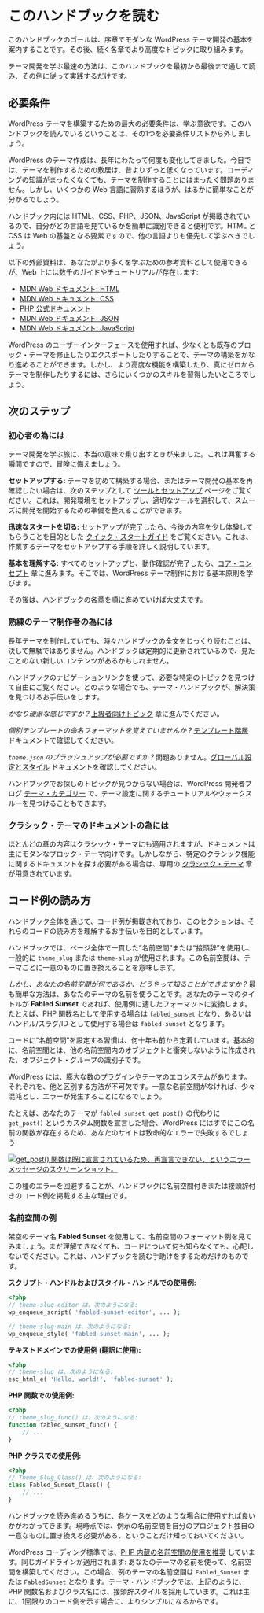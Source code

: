 <!-- 
# Reading This Handbook
 -->

# このハンドブックを読む

<!-- 
The goal of this handbook is to walk you through the basics of modern WordPress theme development in its early chapters. Then, work through more advanced topics with each chapter that follows. 
 -->

このハンドブックのゴールは、序章でモダンな WordPress テーマ開発の基本を案内することです。その後、続く各章でより高度なトピックに取り組みます。

<!-- 
The quickest way to learn theme development is to simply read this handbook from beginning to end and follow along with its examples.
 -->

テーマ開発を学ぶ最速の方法は、このハンドブックを最初から最後まで通して読み、その例に従って実践するだけです。

<!-- 
## Requirements
 -->

## 必要条件

<!-- 
The biggest requirement for building a WordPress theme is a willingness to learn. You are here reading this handbook, so let’s check that one off the list of requirements.
 -->

WordPress テーマを構築するための最大の必要条件は、学ぶ意欲です。このハンドブックを読んでいるということは、その1つを必要条件リストから外しましょう。

<!-- 
WordPress theming has changed many times over the years. Today, the pathway for creating one is much lower than it was in the past. You can absolutely create a theme with no coding knowledge. But you will find it much easier to familiarize yourself with a few web languages. 
 -->

WordPress のテーマ作成は、長年にわたって何度も変化してきました。今日では、テーマを制作するための敷居は、昔よりずっと低くなっています。コーディングの知識がまったくなくても、テーマを制作することにはまったく問題ありません。しかし、いくつかの Web 言語に習熟するほうが、はるかに簡単なことが分かるでしょう。

<!-- 
You will see HTML, CSS, PHP, JSON, and JavaScript within the handbook, so it helps to be able to easily recognize what language you are looking at. HTML and CSS are foundational pieces of the web, so those should be prioritized over others. 
 -->

ハンドブック内には HTML、CSS、PHP、JSON、JavaScript が掲載されているので、自分がどの言語を見ているかを簡単に識別できると便利です。HTML と CSS は Web の基盤となる要素ですので、他の言語よりも優先して学ぶべきでしょう。

<!-- 
The following are external resources that you can use to learn more, but there are 1,000s of guides and tutorials around the web:
 -->

以下の外部資料は、あなたがより多くを学ぶための参考資料として使用できるが、Web 上には数千のガイドやチュートリアルが存在します:

<!-- 
*   [MDN Web Docs: HTML](https://developer.mozilla.org/en-US/docs/Web/HTML)
*   [MDN Web Docs: CSS](https://developer.mozilla.org/en-US/docs/Web/CSS)
*   [PHP official documentation](https://www.php.net/docs.php)
*   [MDN Web Docs: JSON](https://developer.mozilla.org/en-US/docs/Learn/JavaScript/Objects/JSON)
*   [MDN Web Docs: JavaScript](https://developer.mozilla.org/en-US/docs/Learn/JavaScript)
 -->

*   [MDN Web ドキュメント: HTML](https://developer.mozilla.org/en-US/docs/Web/HTML)
*   [MDN Web ドキュメント: CSS](https://developer.mozilla.org/en-US/docs/Web/CSS)
*   [PHP 公式ドキュメント](https://www.php.net/docs.php)
*   [MDN Web ドキュメント: JSON](https://developer.mozilla.org/en-US/docs/Learn/JavaScript/Objects/JSON)
*   [MDN Web ドキュメント: JavaScript](https://developer.mozilla.org/en-US/docs/Learn/JavaScript)

<!-- 
You can get pretty far into theme building via the WordPress user interface, at least by modifying and exporting an existing block theme. But you’ll want to pick up a few more skills to build more advanced features, or to truly create a theme from scratch.
 -->

WordPress のユーザーインターフェースを使用すれば、少なくとも既存のブロック・テーマを修正したりエクスポートしたりすることで、テーマの構築をかなり進めることができます。しかし、より高度な機能を構築したり、真にゼロからテーマを制作したりするには、さらにいくつかのスキルを習得したいところでしょう。

<!-- 
## Your next steps
 -->

## 次のステップ

<!-- 
### For newcomers
 -->

### 初心者の為には

<!-- 
It is time to truly embark on your journey into learning theme development. It is an exciting moment, so get ready for an adventure.
 -->

テーマ開発を学ぶ旅に、本当の意味で乗り出すときが来ました。これは興奮する瞬間ですので、冒険に備えましょう。

<!-- 
**Setting things up:** if this is your first time building a theme, or if you just want a refresher on the basics of theme development, your next stop should be the [Tools and Setup](https://developer.wordpress.org/themes/getting-started/tools-and-setup/) page. This will help you set up your development environment and determine which tools you need to start off on the right foot.
 -->

**セットアップする:** テーマを初めて構築する場合、またはテーマ開発の基本を再確認したい場合は、次のステップとして [ツールとセットアップ](https://developer.wordpress.org/themes/getting-started/tools-and-setup/) ページをご覧ください。これは、開発環境をセットアップし、適切なツールを選択して、スムーズに開発を開始するための準備を整えることができます。

<!-- 
**Getting off to a quick start:** once you’re set up, check out the [Quick-start guide](https://developer.wordpress.org/themes/getting-started/quick-start-guide/), which is aimed at giving you a taste of what’s to come. It will walk you through setting up a theme to work with.
 -->

**迅速なスタートを切る:** セットアップが完了したら、今後の内容を少し体験してもらうことを目的とした [クイック・スタートガイド](https://developer.wordpress.org/themes/getting-started/quick-start-guide/) をご覧ください。これは、作業するテーマをセットアップする手順を詳しく説明しています。

<!-- 
**Understanding the basics:** once you have everything set up and running, move onto the [Core Concepts](https://developer.wordpress.org/themes/core-concepts/) chapter. There, you will learn the foundational principles behind creating WordPress themes.
 -->

**基本を理解する:** すべてのセットアップと、動作確認が完了したら、[コア・コンセプト](https://developer.wordpress.org/themes/core-concepts/) 章に進みます。そこでは、WordPress テーマ制作における基本原則を学びます。

<!-- 
Afterward, just keep working through each chapter of the handbook.
 -->

その後は、ハンドブックの各章を順に進めていけば大丈夫です。

<!-- 
### For seasoned theme authors
 -->

### 熟練のテーマ制作者の為には

<!-- 
Even if you’ve been creating themes for years, it never hurts to give the full handbook a reading from time to time. It is regularly updated, so there may be new content that you haven’t seen before.
 -->

長年テーマを制作していても、時々ハンドブックの全文をじっくり読むことは、決して無駄ではありません。ハンドブックは定期的に更新されているので、見たことのない新しいコンテンツがあるかもしれません。

<!-- 
Feel free to hop around to find the specific topic you need using the handbook’s navigation links. Whatever the case, the Theme Handbook is here to help you discover a solution.
 -->

ハンドブックのナビゲーションリンクを使って、必要な特定のトピックを見つけて自由にご覧ください。どのような場合でも、テーマ・ハンドブックが、解決策を見つけるお手伝いをします。

<!-- 
*Feeling pretty hardcore?* Jump over to the [Advanced Topics](https://developer.wordpress.org/themes/advanced-topics/) chapter. 
 -->

*かなり硬派な感じですか ?* [上級者向けトピック](https://developer.wordpress.org/themes/advanced-topics/) 章に進んでください。

<!-- 
*Can’t remember the naming format for a particular template?* Find it in the [Template Hierarchy](https://developer.wordpress.org/themes/templates/template-hierarchy/) docs.
 -->

*個別テンプレートの命名フォーマットを覚えていませんか ?* [テンプレート階層](https://developer.wordpress.org/themes/templates/template-hierarchy/) ドキュメントで確認してください。

<!-- 
*Need to brush up on `theme.json`?* No problem. Check out the [Global Settings and Styles](https://developer.wordpress.org/themes/global-settings-and-styles/) documentation. 
 -->

*`theme.json` のブラッシュアップが必要ですか ?* 問題ありません。[グローバル設定とスタイル](https://developer.wordpress.org/themes/global-settings-and-styles/) ドキュメントを確認してください。

<!-- 
You can also find theming tutorials and walk-throughs under the [Themes category](https://developer.wordpress.org/news/category/themes/) on the WordPress Developer blog if you can’t find the topic you’re looking for in the handbook.
 -->

ハンドブックでお探しのトピックが見つからない場合は、WordPress 開発者ブログ [テーマ・カテゴリー](https://developer.wordpress.org/news/category/themes/) で、テーマ設定に関するチュートリアルやウォークスルーを見つけることもできます。

<!-- 
### For classic themes documentation
 -->

### クラシック・テーマのドキュメントの為には

<!-- 
While some of the content in most chapters will apply to classic themes, the docs are primarily geared toward modern block theming. However, there is a dedicated [Classic Themes](https://developer.wordpress.org/themes/classic-themes/) chapter if you need to locate documentation on a specific classic feature.
 -->

ほとんどの章の内容はクラシック・テーマにも適用されますが、ドキュメントは主にモダンなブロック・テーマ向けです。しかしながら、特定のクラシック機能に関するドキュメントを探す必要がある場合は、専用の [クラシック・テーマ](https://developer.wordpress.org/themes/classic-themes/) 章が用意されています。

<!-- 
## How to read code examples
 -->

## コード例の読み方

<!-- 
Throughout the handbook, you will see code examples, and this section is aimed at helping you understand how to read them.
 -->

ハンドブック全体を通じて、コード例が掲載されており、このセクションは、それらのコードの読み方を理解するお手伝いを目的としています。

<!-- 
The handbook will use a consistent “namespace” or “prefix” throughout its pages, generally seen as `theme_slug` or `theme-slug`.  This namespace is meant to be replaced in your theme with one that is unique to it. 
 -->

ハンドブックでは、ページ全体で一貫した“名前空間”または“接頭辞”を使用し、一般的に `theme_slug` または `theme-slug` が使用されます。この名前空間は、テーマごとに一意のものに置き換えることを意味します。

<!-- 
*But how do you know what your namespace is?* The most straightforward way is to use your theme’s name. If your theme is titled **Fabled Sunset**, you would convert it to the appropriate format for the use case. For example, it would become `fabled_sunset` when used in a PHP function name or `fabled-sunset` as a handle/slug/ID.
 -->

*しかし、あなたの名前空間が何であるか、どうやって知ることができますか ?* 最も簡単な方法は、あなたのテーマの名前を使うことです。あなたのテーマのタイトルが **Fabled Sunset** であれば、使用例に適したフォーマットに変換します。たとえば、PHP 関数名として使用する場合は `fabled_sunset` となり、あるいはハンドル/スラグ/ID として使用する場合は `fabled-sunset` となります。

<!-- 
The practice of “namespacing” code is decades old. Essentially, a namespace is an identifier for a group of objects created so that they do not conflict with objects in other namespaces.
 -->

コードに“名前空間”を設定する習慣は、何十年も前から定着しています。基本的に、名前空間とは、他の名前空間内のオブジェクトと衝突しないように作成された、オブジェクト・グループの識別子です。

<!-- 
WordPress has a vast ecosystem of plugins and themes. Each needs a way to distinguish itself from the others. Without unique namespaces, it would get a bit chaotic and errors would arise. 
 -->

WordPress には、膨大な数のプラグインやテーマのエコシステムがあります。それぞれを、他と区別する方法が不可欠です。一意な名前空間がなければ、少々混沌とし、エラーが発生することになるでしょう。

<!-- 
For example, if your theme declared a custom function named `get_post()` instead of `fabled_sunset_get_post()`, your site would fail with a fatal error because WordPress already has a function with this name:
 -->

たとえば、あなたのテーマが `fabled_sunset_get_post()` の代わりに `get_post()` というカスタム関数を宣言した場合、WordPress にはすでにこの名前の関数が存在するため、あなたのサイトは致命的なエラーで失敗するでしょう:

<!-- 
[![Screenshot of an error message stating that you cannot redeclare the get_post() function, which was already declared.](https://i0.wp.com/developer.wordpress.org/files/2023/11/fatal-error.jpg?resize=1760%2C824&ssl=1)](https://i0.wp.com/developer.wordpress.org/files/2023/11/fatal-error.jpg?ssl=1)
 -->

[![get_post() 関数は既に宣言されているため、再宣言できない、というエラーメッセージのスクリーンショット。](https://i0.wp.com/developer.wordpress.org/files/2023/11/fatal-error.jpg?resize=1760%2C824&ssl=1)](https://i0.wp.com/developer.wordpress.org/files/2023/11/fatal-error.jpg?ssl=1)

<!-- 
Avoiding these types of errors is the primary reason the handbook will include namespaced or prefixed code examples.
 -->

この種のエラーを回避することが、ハンドブックに名前空間付きまたは接頭辞付きのコード例を掲載する主な理由です。

<!-- 
### Namespacing examples
 -->

### 名前空間の例

<!-- 
Using the fictional theme name **Fabled Sunset**, let’s look at some examples of formatting your namespace. Don’t worry if you don’t understand these yet or if you do not know anything about code. This is only meant to help you read the handbook.
 -->

架空のテーマ名 **Fabled Sunset** を使用して、名前空間のフォーマット例を見てみましょう。まだ理解できなくても、コードについて何も知らなくても、心配しないでください。これは、ハンドブックを読む手助けをするためだけのものです。

<!-- 
**Usage in script and style handles:**
 -->

**スクリプト・ハンドルおよびスタイル・ハンドルでの使用例:**

<!-- 
```php
<?php
// theme-slug-editor becomes:
wp_enqueue_script( 'fabled-sunset-editor', ... );

// theme-slug-main becomes:
wp_enqueue_style( 'fabled-sunset-main', ... );
```
 -->

```php
<?php
// theme-slug-editor は、次のようになる:
wp_enqueue_script( 'fabled-sunset-editor', ... );

// theme-slug-main は、次のようになる:
wp_enqueue_style( 'fabled-sunset-main', ... );
```

<!-- 
**Usage in text domains (used for translations):**
 -->

**テキストドメインでの使用例 (翻訳に使用):**

<!-- 
```php
<?php
// theme-slug becomes:
esc_html_e( 'Hello, world!', 'fabled-sunset' );
```
 -->

```php
<?php
// theme-slug は、次のようになる:
esc_html_e( 'Hello, world!', 'fabled-sunset' );
```

<!-- 
**Usage in PHP Functions:**
 -->

**PHP 関数での使用例:**

<!-- 
```php
<?php
// theme_slug_func() becomes:
function fabled_sunset_func() {
	// ...
}
```
 -->

```php
<?php
// theme_slug_func() は、次のようになる:
function fabled_sunset_func() {
	// ...
}
```

<!-- 
**Usage in PHP classes:**
 -->

**PHP クラスでの使用例:**

<!-- 
```php
<?php
// Theme_Slug_Class() becomes:
class Fabled_Sunset_Class() {
	// ...
}
```
 -->

```php
<?php
// Theme_Slug_Class() は、次のようになる:
class Fabled_Sunset_Class() {
	// ...
}
```

<!-- 
As you read through the handbook, you will learn when to use each case. For now, just know that you should always replace the example namespace with one that is unique to your project.
 -->

ハンドブックを読み進めるうちに、各ケースをどのような場合に使用すれば良いかがわかってきます。現時点では、例示の名前空間を自分のプロジェクト独自の一意なものに置き換える必要がある、ということだけ知っておいてください。

<!-- 
The WordPress Coding Standards [encourages the use of PHP’s built-in namespaces](https://developer.wordpress.org/coding-standards/wordpress-coding-standards/php/#namespace-declarations). The same guideline would apply: use your theme’s name to create your namespace. In this case, the namespace for the example theme would be `Fabled_Sunset` or `FabledSunset`. The Theme Handbook uses a prefixed style for PHP function and class names, as shown above. This is primarily because it is simpler for showing one-off code examples.
 -->

WordPress コーディング標準では、[PHP 内蔵の名前空間の使用を推奨](https://developer.wordpress.org/coding-standards/wordpress-coding-standards/php/#namespace-declarations) しています。同じガイドラインが適用されます: あなたのテーマの名前を使って、名前空間を構築してください。この場合、例のテーマの名前空間は `Fabled_Sunset` または `FabledSunset` となります。テーマ・ハンドブックでは、上記のように、PHP 関数名およびクラス名には、接頭辞スタイルを採用しています。これは主に、1回限りのコード例を示す場合に、よりシンプルになるからです。